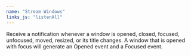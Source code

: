 ```yaml
---
name: "Stream Windows"
links_js: "listenAll"
---
```

Receive a notification whenever a window is opened, closed, focused, unfocused, moved, resized, or its title changes. A window that is opened with focus will generate an Opened event and a Focused event.
